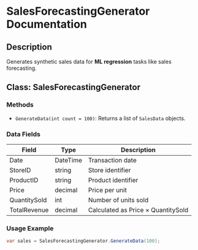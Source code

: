 ﻿# SalesForecastingGenerator Documentation

## Description
Generates synthetic sales data for **ML regression** tasks like sales forecasting.

## Class: SalesForecastingGenerator

### Methods
- `GenerateData(int count = 100)`: Returns a list of `SalesData` objects.

### Data Fields

| Field         | Type      | Description                          |
|---------------|-----------|--------------------------------------|
| Date          | DateTime  | Transaction date                      |
| StoreID       | string    | Store identifier                      |
| ProductID     | string    | Product identifier                    |
| Price         | decimal   | Price per unit                        |
| QuantitySold  | int       | Number of units sold                  |
| TotalRevenue  | decimal   | Calculated as Price × QuantitySold    |

### Usage Example
```csharp
var sales = SalesForecastingGenerator.GenerateData(100);
